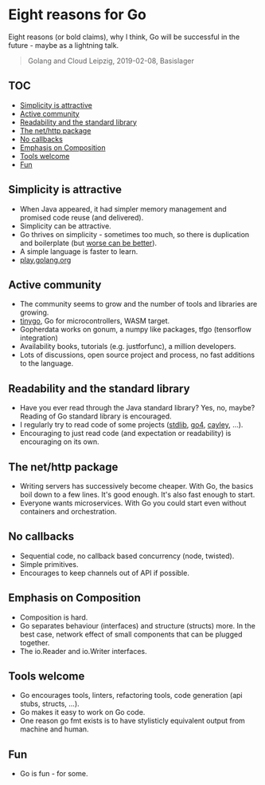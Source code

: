 # Eight reasons for Go

Eight reasons (or bold claims), why I think, Go will be successful in the
future - maybe as a lightning talk.

> Golang and Cloud Leipzig, 2019-02-08, Basislager

## TOC

* [Simplicity is attractive](https://github.com/golang-leipzig/welcome/blob/master/8Reasons.md#simplicity-is-attractive)
* [Active community](https://github.com/golang-leipzig/welcome/blob/master/8Reasons.md#active-community)
* [Readability and the standard library](https://github.com/golang-leipzig/welcome/blob/master/8Reasons.md#readability-and-the-standard-library)
* [The net/http package](https://github.com/golang-leipzig/welcome/blob/master/8Reasons.md#the-nethttp-package)
* [No callbacks](https://github.com/golang-leipzig/welcome/blob/master/8Reasons.md#no-callbacks)
* [Emphasis on Composition](https://github.com/golang-leipzig/welcome/blob/master/8Reasons.md#emphasis-on-composition)
* [Tools welcome](https://github.com/golang-leipzig/welcome/blob/master/8Reasons.md#tools-welcome)
* [Fun](https://github.com/golang-leipzig/welcome/blob/master/8Reasons.md#fun)

## Simplicity is attractive

* When Java appeared, it had simpler memory management and promised code reuse (and delivered).
* Simplicity can be attractive.
* Go thrives on simplicity - sometimes too much, so there is duplication and
  boilerplate (but [worse can be
better](https://en.wikipedia.org/wiki/Worse_is_better)).
* A simple language is faster to learn.
* [play.golang.org](https://play.golang.org)

## Active community

* The community seems to grow and the number of tools and libraries are growing.
* [tinygo](https://fosdem.org/2019/schedule/event/bof_tinygo/), Go for microcontrollers, WASM target.
* Gopherdata works on gonum, a numpy like packages, tfgo (tensorflow integration)
* Availability books, tutorials (e.g. justforfunc), a million developers.
* Lots of discussions, open source project and process, no fast additions to the language.

## Readability and the standard library

* Have you ever read through the Java standard library? Yes, no, maybe? Reading
  of Go standard library is encouraged.
* I regularly try to read code of some projects
  ([stdlib](https://github.com/golang/go),
[go4](https://github.com/go4org/go4),
[cayley](https://github.com/cayleygraph/cayley), ...).
* Encouraging to just read code (and expectation or readability) is encouraging on its own.

## The net/http package

* Writing servers has successively become cheaper. With Go, the basics boil
  down to a few lines. It's good enough. It's also fast enough to start.
* Everyone wants microservices. With Go you could start even without containers and orchestration.

## No callbacks

* Sequential code, no callback based concurrency (node, twisted).
* Simple primitives.
* Encourages to keep channels out of API if possible.

## Emphasis on Composition

* Composition is hard.
* Go separates behaviour (interfaces) and structure (structs) more. In the best case, network effect of small components that can be plugged together.
* The io.Reader and io.Writer interfaces.

## Tools welcome

* Go encourages tools, linters, refactoring tools, code generation (api stubs, structs, ...).
* Go makes it easy to work on Go code.
* One reason go fmt exists is to have stylisticly equivalent output from machine and human.

## Fun

* Go is fun - for some.

